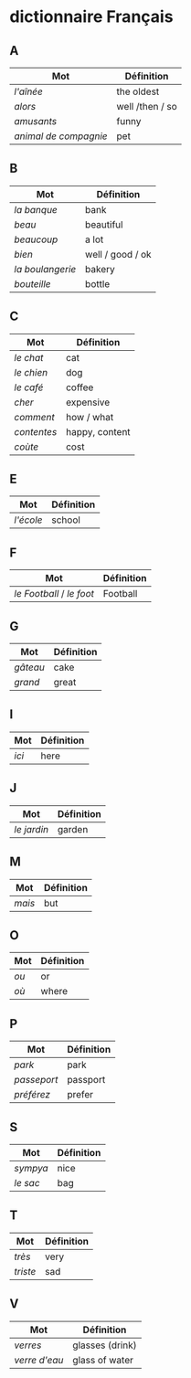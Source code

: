 # dictionnaire Français

## A

| Mot                   | Définition      |
| --------------------- | --------------- |
| _l'aînée_             | the oldest      |
| _alors_               | well /then / so |
| _amusants_            | funny           |
| _animal de compagnie_ | pet             |

## B

| Mot              | Définition       |
| ---------------- | ---------------- |
| _la banque_      | bank             |
| _beau_           | beautiful        |
| _beaucoup_       | a lot            |
| _bien_           | well / good / ok |
| _la boulangerie_ | bakery           |
| _bouteille_      | bottle           |

## C

| Mot         | Définition     |
| ----------- | -------------- |
| _le chat_   | cat            |
| _le chien_  | dog            |
| _le café_   | coffee         |
| _cher_      | expensive      |
| _comment_   | how / what     |
| _contentes_ | happy, content |
| _coùte_     | cost           |

## E

| Mot       | Définition |
| --------- | ---------- |
| _l'école_ | school     |

## F

| Mot                       | Définition |
| ------------------------- | ---------- |
| _le Football_ / _le foot_ | Football   |

## G

| Mot      | Définition |
| -------- | ---------- |
| _gâteau_ | cake       |
| _grand_  | great      |

## I

| Mot   | Définition |
| ----- | ---------- |
| _ici_ | here       |

## J

| Mot         | Définition |
| ----------- | ---------- |
| _le jardin_ | garden     |

## M

| Mot    | Définition |
| ------ | ---------- |
| _mais_ | but        |

## O

| Mot  | Définition |
| ---- | ---------- |
| _ou_ | or         |
| _où_ | where      |

## P

| Mot         | Définition |
| ----------- | ---------- |
| _park_      | park       |
| _passeport_ | passport   |
| _préférez_  | prefer     |

## S

| Mot      | Définition |
| -------- | ---------- |
| _sympya_ | nice       |
| _le sac_ | bag        |

## T

| Mot      | Définition |
| -------- | ---------- |
| _très_   | very       |
| _triste_ | sad        |

## V

| Mot           | Définition      |
| ------------- | --------------- |
| _verres_      | glasses (drink) |
| _verre d'eau_ | glass of water  |
